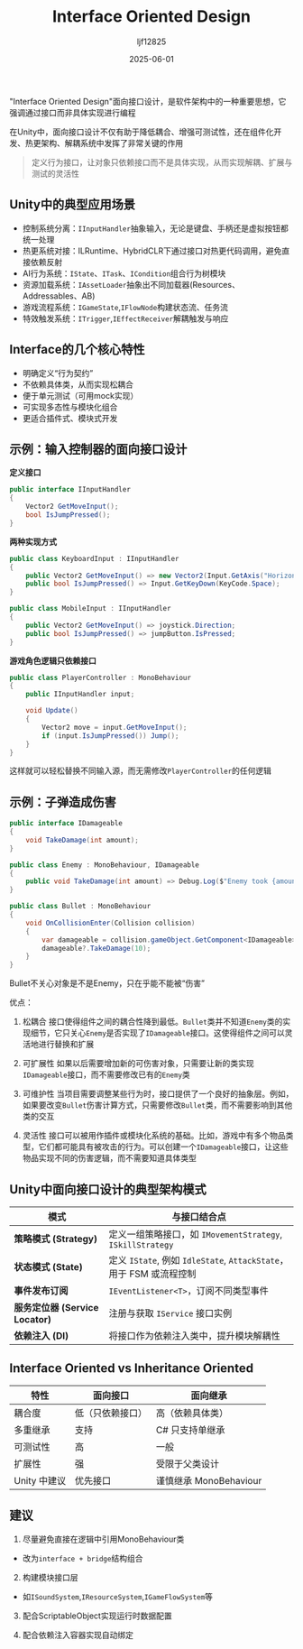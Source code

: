 ﻿---
title: "Interface Oriented Design"
date: 2025-06-01
categories: [Note]
tags: [Unity, Architecture]
author: "ljf12825"
summary: Introduction the thinking of Interface Oriented 
---
"Interface Oriented Design"面向接口设计，是软件架构中的一种重要思想，它强调通过接口而非具体实现进行编程

在Unity中，面向接口设计不仅有助于降低耦合、增强可测试性，还在组件化开发、热更架构、解耦系统中发挥了非常关键的作用

> 定义行为接口，让对象只依赖接口而不是具体实现，从而实现解耦、扩展与测试的灵活性

## Unity中的典型应用场景

- 控制系统分离：`IInputHandler`抽象输入，无论是键盘、手柄还是虚拟按钮都统一处理
- 热更系统对接：ILRuntime、HybridCLR下通过接口对热更代码调用，避免直接依赖反射
- AI行为系统：`IState`、`ITask`、`ICondition`组合行为树模块
- 资源加载系统：`IAssetLoader`抽象出不同加载器(Resources、Addressables、AB)
- 游戏流程系统：`IGameState`,`IFlowNode`构建状态流、任务流
- 特效触发系统：`ITrigger`,`IEffectReceiver`解耦触发与响应

## Interface的几个核心特性
- 明确定义“行为契约”
- 不依赖具体类，从而实现松耦合
- 便于单元测试（可用mock实现）
- 可实现多态性与模块化组合
- 更适合插件式、模块式开发

## 示例：输入控制器的面向接口设计
**定义接口**
```cs
public interface IInputHandler
{
    Vector2 GetMoveInput();
    bool IsJumpPressed();
}
```
**两种实现方式**
```cs
public class KeyboardInput : IInputHandler
{
    public Vector2 GetMoveInput() => new Vector2(Input.GetAxis("Horizontal"), Input.GetAxis("Vertical"));
    public bool IsJumpPressed() => Input.GetKeyDown(KeyCode.Space);
}

public class MobileInput : IInputHandler
{
    public Vector2 GetMoveInput() => joystick.Direction;
    public bool IsJumpPressed() => jumpButton.IsPressed;
}
```
**游戏角色逻辑只依赖接口**
```cs
public class PlayerController : MonoBehaviour
{
    public IInputHandler input;

    void Update()
    {
        Vector2 move = input.GetMoveInput();
        if (input.IsJumpPressed()) Jump();
    }
}
```
这样就可以轻松替换不同输入源，而无需修改`PlayerController`的任何逻辑

## 示例：子弹造成伤害
```cs
public interface IDamageable
{
    void TakeDamage(int amount);
}

public class Enemy : MonoBehaviour, IDamageable
{
    public void TakeDamage(int amount) => Debug.Log($"Enemy took {amount} damage.");
}

public class Bullet : MonoBehaviour
{
    void OnCollisionEnter(Collision collision)
    {
        var damageable = collision.gameObject.GetComponent<IDamageable>();
        damageable?.TakeDamage(10);
    }
}
```
Bullet不关心对象是不是Enemy，只在乎能不能被“伤害”

优点：
1. 松耦合
接口使得组件之间的耦合性降到最低。`Bullet`类并不知道`Enemy`类的实现细节，它只关心`Enemy`是否实现了`IDamageable`接口。这使得组件之间可以灵活地进行替换和扩展

2. 可扩展性
如果以后需要增加新的可伤害对象，只需要让新的类实现`IDamageable`接口，而不需要修改已有的`Enemy`类

3. 可维护性
当项目需要调整某些行为时，接口提供了一个良好的抽象层。例如，如果要改变`Bullet`伤害计算方式，只需要修改`Bullet`类，而不需要影响到其他类的交互

4. 灵活性
接口可以被用作插件或模块化系统的基础。比如，游戏中有多个物品类型，它们都可能具有被攻击的行为。可以创建一个`IDamageable`接口，让这些物品实现不同的伤害逻辑，而不需要知道具体类型

## Unity中面向接口设计的典型架构模式

| 模式                          | 与接口结合点                                                  |
| --------------------------- | ------------------------------------------------------- |
| **策略模式 (Strategy)**         | 定义一组策略接口，如 `IMovementStrategy`, `ISkillStrategy`        |
| **状态模式 (State)**            | 定义 `IState`, 例如 `IdleState`, `AttackState`，用于 FSM 或流程控制 |
| **事件发布订阅**                  | `IEventListener<T>`，订阅不同类型事件                            |
| **服务定位器 (Service Locator)** | 注册与获取 `IService` 接口实例                                   |
| **依赖注入 (DI)**               | 将接口作为依赖注入类中，提升模块解耦性                                     |

## Interface Oriented vs Inheritance Oriented

| 特性        | 面向接口     | 面向继承                 |
| --------- | -------- | -------------------- |
| 耦合度       | 低（只依赖接口） | 高（依赖具体类）             |
| 多重继承      | 支持       | C# 只支持单继承            |
| 可测试性      | 高        | 一般                   |
| 扩展性       | 强        | 受限于父类设计              |
| Unity 中建议 | 优先接口   | 谨慎继承 MonoBehaviour |

## 建议
1. 尽量避免直接在逻辑中引用MonoBehaviour类
  - 改为`interface + bridge`结构组合

2. 构建模块接口层
  - 如`ISoundSystem`,`IResourceSystem`,`IGameFlowSystem`等

3. 配合ScriptableObject实现运行时数据配置

4. 配合依赖注入容器实现自动绑定

